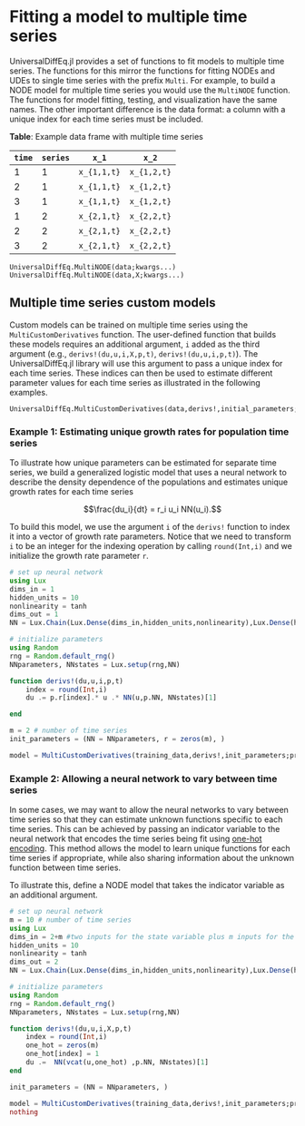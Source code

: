 # Fitting a model to multiple time series

UniversalDiffEq.jl provides a set of functions to fit models to multiple time series. The functions for this mirror the functions for fitting NODEs and UDEs to single time series with the prefix `Multi`. For example, to build a NODE model for multiple time series you would use the `MultiNODE` function. The functions for model fitting, testing, and visualization have the same names. The other important difference is the data format: a column with a unique index for each time series must be included.

**Table**: Example data frame with multiple time series

|`time`|`series`|``x_1``|``x_2``|
|---|--------|---------------|----------------|
|1  | 1      | ``x_{1,1,t}`` | ``x_{1,2,t}``  |
|2  | 1      | ``x_{1,1,t}`` | ``x_{1,2,t}``  |
|3  | 1      | ``x_{1,1,t}`` | ``x_{1,2,t}``  |
|1  | 2      | ``x_{2,1,t}`` | ``x_{2,2,t}``  |
|2  | 2      | ``x_{2,1,t}`` | ``x_{2,2,t}``  |
|3  | 2      | ``x_{2,1,t}`` | ``x_{2,2,t}``  |

```@docs; canonical=false
UniversalDiffEq.MultiNODE(data;kwargs...)
UniversalDiffEq.MultiNODE(data,X;kwargs...)
```

## Multiple time series custom models

Custom models can be trained on multiple time series using the `MultiCustomDerivatives` function. The user-defined function that builds these models requires an additional argument, `i` added as the third argument  (e.g., `derivs!(du,u,i,X,p,t)`, `derivs!(du,u,i,p,t)`). The UniversalDiffEq.jl library will use this argument to pass a unique index for each time series. These indices can then be used to estimate different parameter values for each time series as illustrated in the following examples.

```@docs; canonical=false
UniversalDiffEq.MultiCustomDerivatives(data,derivs!,initial_parameters;kwargs...)
```
### Example 1: Estimating unique growth rates for population time series

To illustrate how unique parameters can be estimated for separate time series, we build a generalized logistic model that uses a neural network to describe the density dependence of the populations and estimates unique growth rates for each time series
```math
\frac{du_i}{dt} = r_i u_i NN(u_i).
```

To build this model, we use the argument `i` of the `derivs!` function to index it into a vector of growth rate parameters. Notice that we need to transform `i` to be an integer for the indexing operation by calling `round(Int,i)` and we initialize the growth rate parameter `r`.

```julia
# set up neural network
using Lux
dims_in = 1
hidden_units = 10
nonlinearity = tanh
dims_out = 1
NN = Lux.Chain(Lux.Dense(dims_in,hidden_units,nonlinearity),Lux.Dense(hidden_units,dims_out))

# initialize parameters
using Random
rng = Random.default_rng()
NNparameters, NNstates = Lux.setup(rng,NN)

function derivs!(du,u,i,p,t)
    index = round(Int,i)
    du .= p.r[index].* u .* NN(u,p.NN, NNstates)[1]

end

m = 2 # number of time series
init_parameters = (NN = NNparameters, r = zeros(m), )

model = MultiCustomDerivatives(training_data,derivs!,init_parameters;proc_weight=2.0,obs_weight=0.5,reg_weight=10^-4)
```

### Example 2: Allowing a neural network to vary between time series

In some cases, we may want to allow the neural networks to vary between time series so that they can estimate unknown functions specific to each time series. This can be achieved by passing an indicator variable to the neural network that encodes the time series being fit using [one-hot encoding](https://www.geeksforgeeks.org/ml-one-hot-encoding/). This method allows the model to learn unique functions for each time series if appropriate, while also sharing information about the unknown function between time series.

To illustrate this, define a NODE model that takes the indicator variable as an additional argument.


```julia
# set up neural network
m = 10 # number of time series
using Lux
dims_in = 2+m #two inputs for the state variable plus m inputs for the one-hot encoding
hidden_units = 10
nonlinearity = tanh
dims_out = 2
NN = Lux.Chain(Lux.Dense(dims_in,hidden_units,nonlinearity),Lux.Dense(hidden_units,dims_out))

# initialize parameters
using Random
rng = Random.default_rng()
NNparameters, NNstates = Lux.setup(rng,NN)

function derivs!(du,u,i,X,p,t)
    index = round(Int,i)
    one_hot = zeros(m)
    one_hot[index] = 1
    du .=  NN(vcat(u,one_hot) ,p.NN, NNstates)[1]
end

init_parameters = (NN = NNparameters, )

model = MultiCustomDerivatives(training_data,derivs!,init_parameters;proc_weight=2.0,obs_weight=0.5,reg_weight=10^-4)
nothing
```
